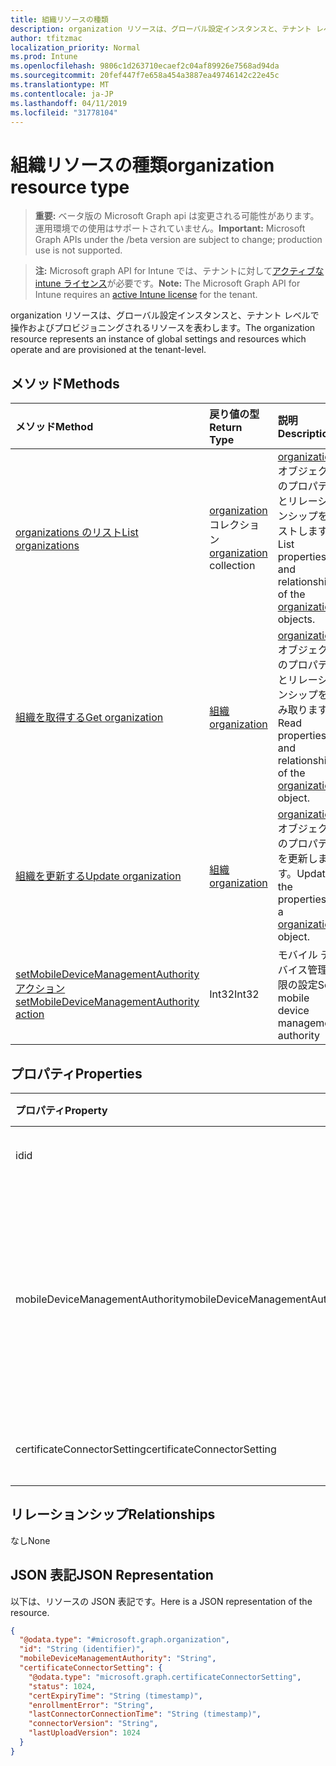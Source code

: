 ```yaml
---
title: 組織リソースの種類
description: organization リソースは、グローバル設定インスタンスと、テナント レベルで操作およびプロビジョニングされるリソースを表わします。
author: tfitzmac
localization_priority: Normal
ms.prod: Intune
ms.openlocfilehash: 9806c1d263710ecaef2c04af89926e7568ad94da
ms.sourcegitcommit: 20fef447f7e658a454a3887ea49746142c22e45c
ms.translationtype: MT
ms.contentlocale: ja-JP
ms.lasthandoff: 04/11/2019
ms.locfileid: "31778104"
---
```

# <a name="organization-resource-type"></a><span data-ttu-id="dd49d-103">組織リソースの種類</span><span class="sxs-lookup"><span data-stu-id="dd49d-103">organization resource type</span></span>

> <span data-ttu-id="dd49d-104">**重要:** ベータ版の Microsoft Graph api は変更される可能性があります。運用環境での使用はサポートされていません。</span><span class="sxs-lookup"><span data-stu-id="dd49d-104">**Important:** Microsoft Graph APIs under the /beta version are subject to change; production use is not supported.</span></span>

> <span data-ttu-id="dd49d-105">**注:** Microsoft graph API for Intune では、テナントに対して[アクティブな intune ライセンス](https://go.microsoft.com/fwlink/?linkid=839381)が必要です。</span><span class="sxs-lookup"><span data-stu-id="dd49d-105">**Note:** The Microsoft Graph API for Intune requires an [active Intune license](https://go.microsoft.com/fwlink/?linkid=839381) for the tenant.</span></span>

<span data-ttu-id="dd49d-106">organization リソースは、グローバル設定インスタンスと、テナント レベルで操作およびプロビジョニングされるリソースを表わします。</span><span class="sxs-lookup"><span data-stu-id="dd49d-106">The organization resource represents an instance of global settings and resources which operate and are provisioned at the tenant-level.</span></span>

## <a name="methods"></a><span data-ttu-id="dd49d-107">メソッド</span><span class="sxs-lookup"><span data-stu-id="dd49d-107">Methods</span></span>
|<span data-ttu-id="dd49d-108">メソッド</span><span class="sxs-lookup"><span data-stu-id="dd49d-108">Method</span></span>|<span data-ttu-id="dd49d-109">戻り値の型</span><span class="sxs-lookup"><span data-stu-id="dd49d-109">Return Type</span></span>|<span data-ttu-id="dd49d-110">説明</span><span class="sxs-lookup"><span data-stu-id="dd49d-110">Description</span></span>|
|:---|:---|:---|
|[<span data-ttu-id="dd49d-111">organizations のリスト</span><span class="sxs-lookup"><span data-stu-id="dd49d-111">List organizations</span></span>](../api/intune-onboarding-organization-list.md)|<span data-ttu-id="dd49d-112">[organization](../resources/intune-onboarding-organization.md) コレクション</span><span class="sxs-lookup"><span data-stu-id="dd49d-112">[organization](../resources/intune-onboarding-organization.md) collection</span></span>|<span data-ttu-id="dd49d-113">[organization](../resources/intune-onboarding-organization.md) オブジェクトのプロパティとリレーションシップをリストします。</span><span class="sxs-lookup"><span data-stu-id="dd49d-113">List properties and relationships of the [organization](../resources/intune-onboarding-organization.md) objects.</span></span>|
|[<span data-ttu-id="dd49d-114">組織を取得する</span><span class="sxs-lookup"><span data-stu-id="dd49d-114">Get organization</span></span>](../api/intune-onboarding-organization-get.md)|[<span data-ttu-id="dd49d-115">組織</span><span class="sxs-lookup"><span data-stu-id="dd49d-115">organization</span></span>](../resources/intune-onboarding-organization.md)|<span data-ttu-id="dd49d-116">[organization](../resources/intune-onboarding-organization.md) オブジェクトのプロパティとリレーションシップを読み取ります。</span><span class="sxs-lookup"><span data-stu-id="dd49d-116">Read properties and relationships of the [organization](../resources/intune-onboarding-organization.md) object.</span></span>|
|[<span data-ttu-id="dd49d-117">組織を更新する</span><span class="sxs-lookup"><span data-stu-id="dd49d-117">Update organization</span></span>](../api/intune-onboarding-organization-update.md)|[<span data-ttu-id="dd49d-118">組織</span><span class="sxs-lookup"><span data-stu-id="dd49d-118">organization</span></span>](../resources/intune-onboarding-organization.md)|<span data-ttu-id="dd49d-119">[organization](../resources/intune-onboarding-organization.md) オブジェクトのプロパティを更新します。</span><span class="sxs-lookup"><span data-stu-id="dd49d-119">Update the properties of a [organization](../resources/intune-onboarding-organization.md) object.</span></span>|
|[<span data-ttu-id="dd49d-120">setMobileDeviceManagementAuthority アクション</span><span class="sxs-lookup"><span data-stu-id="dd49d-120">setMobileDeviceManagementAuthority action</span></span>](../api/intune-onboarding-organization-setmobiledevicemanagementauthority.md)|<span data-ttu-id="dd49d-121">Int32</span><span class="sxs-lookup"><span data-stu-id="dd49d-121">Int32</span></span>|<span data-ttu-id="dd49d-122">モバイル デバイス管理権限の設定</span><span class="sxs-lookup"><span data-stu-id="dd49d-122">Set mobile device management authority</span></span>|

## <a name="properties"></a><span data-ttu-id="dd49d-123">プロパティ</span><span class="sxs-lookup"><span data-stu-id="dd49d-123">Properties</span></span>
|<span data-ttu-id="dd49d-124">プロパティ</span><span class="sxs-lookup"><span data-stu-id="dd49d-124">Property</span></span>|<span data-ttu-id="dd49d-125">型</span><span class="sxs-lookup"><span data-stu-id="dd49d-125">Type</span></span>|<span data-ttu-id="dd49d-126">説明</span><span class="sxs-lookup"><span data-stu-id="dd49d-126">Description</span></span>|
|:---|:---|:---|
|<span data-ttu-id="dd49d-127">id</span><span class="sxs-lookup"><span data-stu-id="dd49d-127">id</span></span>|<span data-ttu-id="dd49d-128">String</span><span class="sxs-lookup"><span data-stu-id="dd49d-128">String</span></span>|<span data-ttu-id="dd49d-129">オブジェクトの GUID。</span><span class="sxs-lookup"><span data-stu-id="dd49d-129">The GUID for the object.</span></span>|
|<span data-ttu-id="dd49d-130">mobileDeviceManagementAuthority</span><span class="sxs-lookup"><span data-stu-id="dd49d-130">mobileDeviceManagementAuthority</span></span>|[<span data-ttu-id="dd49d-131">mdmAuthority</span><span class="sxs-lookup"><span data-stu-id="dd49d-131">mdmAuthority</span></span>](../resources/intune-onboarding-mdmauthority.md)|<span data-ttu-id="dd49d-132">モバイル デバイス管理権限。</span><span class="sxs-lookup"><span data-stu-id="dd49d-132">Mobile device management authority.</span></span> <span data-ttu-id="dd49d-133">可能な値は、`unknown`、`intune`、`sccm`、`office365` です。</span><span class="sxs-lookup"><span data-stu-id="dd49d-133">Possible values are: `unknown`, `intune`, `sccm`, `office365`.</span></span>|
|<span data-ttu-id="dd49d-134">certificateConnectorSetting</span><span class="sxs-lookup"><span data-stu-id="dd49d-134">certificateConnectorSetting</span></span>|[<span data-ttu-id="dd49d-135">certificateConnectorSetting</span><span class="sxs-lookup"><span data-stu-id="dd49d-135">certificateConnectorSetting</span></span>](../resources/intune-onboarding-certificateconnectorsetting.md)|<span data-ttu-id="dd49d-136">証明書コネクタの設定。</span><span class="sxs-lookup"><span data-stu-id="dd49d-136">Certificate connector setting.</span></span>|

## <a name="relationships"></a><span data-ttu-id="dd49d-137">リレーションシップ</span><span class="sxs-lookup"><span data-stu-id="dd49d-137">Relationships</span></span>
<span data-ttu-id="dd49d-138">なし</span><span class="sxs-lookup"><span data-stu-id="dd49d-138">None</span></span>

## <a name="json-representation"></a><span data-ttu-id="dd49d-139">JSON 表記</span><span class="sxs-lookup"><span data-stu-id="dd49d-139">JSON Representation</span></span>
<span data-ttu-id="dd49d-140">以下は、リソースの JSON 表記です。</span><span class="sxs-lookup"><span data-stu-id="dd49d-140">Here is a JSON representation of the resource.</span></span>
<!-- {
  "blockType": "resource",
  "keyProperty": "id",
  "@odata.type": "microsoft.graph.organization"
}
-->
``` json
{
  "@odata.type": "#microsoft.graph.organization",
  "id": "String (identifier)",
  "mobileDeviceManagementAuthority": "String",
  "certificateConnectorSetting": {
    "@odata.type": "microsoft.graph.certificateConnectorSetting",
    "status": 1024,
    "certExpiryTime": "String (timestamp)",
    "enrollmentError": "String",
    "lastConnectorConnectionTime": "String (timestamp)",
    "connectorVersion": "String",
    "lastUploadVersion": 1024
  }
}
```






